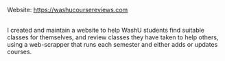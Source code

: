 Website: https://washucoursereviews.com <br><br>

I created and maintain a website to help WashU students find suitable classes for themselves, and review classes they have taken
to help others, using a web-scrapper that runs each semester and either adds or updates courses.